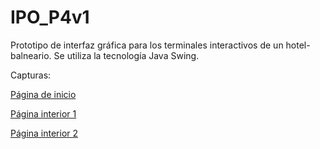 # IPO_P4v1
Prototipo de interfaz gráfica para los terminales interactivos de un hotel-balneario. Se utiliza la tecnología Java Swing.

Capturas:

[Página de inicio](screenshots/startPage.png)

[Página interior 1](screenshots/inner1.png)

[Página interior 2](screenshots/inner2.png)
